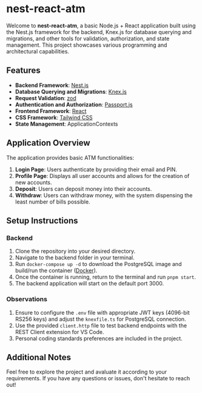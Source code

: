 # nest-react-atm

Welcome to **nest-react-atm**, a basic Node.js + React application built using the Nest.js framework for the backend, Knex.js for database querying and migrations, and other tools for validation, authorization, and state management. This project showcases various programming and architectural capabilities.

## Features

- **Backend Framework**: [Nest.js](https://nestjs.com/)
- **Database Querying and Migrations**: [Knex.js](http://knexjs.org/)
- **Request Validation**: [zod](https://github.com/colinhacks/zod)
- **Authentication and Authorization**: [Passport.js](http://www.passportjs.org/)
- **Frontend Framework**: [React](https://reactjs.org/)
- **CSS Framework**: [Tailwind CSS](https://tailwindcss.com/)
- **State Management**: ApplicationContexts

## Application Overview

The application provides basic ATM functionalities:

1. **Login Page**: Users authenticate by providing their email and PIN.
2. **Profile Page**: Displays all user accounts and allows for the creation of new accounts.
3. **Deposit**: Users can deposit money into their accounts.
4. **Withdraw**: Users can withdraw money, with the system dispensing the least number of bills possible.

## Setup Instructions

### Backend

1. Clone the repository into your desired directory.
2. Navigate to the backend folder in your terminal.
3. Run `docker-compose up -d` to download the PostgreSQL image and build/run the container ([Docker](https://www.docker.com/)).
4. Once the container is running, return to the terminal and run `pnpm start`.
5. The backend application will start on the default port 3000.

### Observations

1. Ensure to configure the `.env` file with appropriate JWT keys (4096-bit RS256 keys) and adjust the `knexfile.ts` for PostgreSQL connection.
2. Use the provided `client.http` file to test backend endpoints with the REST Client extension for VS Code.
3. Personal coding standards preferences are included in the project.

## Additional Notes

Feel free to explore the project and avaluate it according to your requirements. If you have any questions or issues, don't hesitate to reach out!
